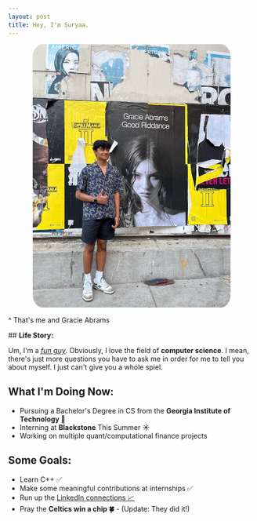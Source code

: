 ```yaml
---
layout: post
title: Hey, I'm Suryaa.
---
```

<style>
img {
  border-radius: 5%;
}
</style>
<p align="center">
  <img src="public\IMG_7360.jpg" width="80%">
</p>
<p class="message">
  ^ That's me and Gracie Abrams
</p>
## <b>Life Story:</b>

Um, I'm a <a href="https://www.youtube.com/watch?v=zIwh0njInPk&ab_channel=Ball"><i>fun guy</i></a>. Obviously, I love the field of <b>computer science</b>. I mean, there's just more questions you have to ask me in order for me to tell you about myself. I just can't give you a whole spiel.


## <b>What I'm Doing Now:</b>
* Pursuing a Bachelor's Degree in CS from the <b> Georgia Institute of Technology 🐝</b>
* Interning at <b>Blackstone</b> This Summer ☀️
* Working on multiple quant/computational finance projects

## <b>Some Goals:</b>
* Learn C++ &#9989;
* Make some meaningful contributions at internships &#9989;
* Run up the <a href="https://www.linkedin.com/in/suryaa-rajinikanth/"> LinkedIn connections &#128200;</a>
* Pray the <b>Celtics win a chip &#127808;</b> - (Update: They did it!)


